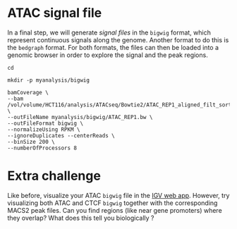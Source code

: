 # ATAC signal file

In a final step, we will generate *signal files* in the `bigwig` format, which represent continuous signals along the genome. Another format to do this is the `bedgraph` format. For both formats, the files can then be loaded into a genomic browser in order to explore the signal and the peak regions.

```
cd 

mkdir -p myanalysis/bigwig

bamCoverage \
--bam /vol/volume/HCT116/analysis/ATACseq/Bowtie2/ATAC_REP1_aligned_filt_sort_nodup.bam \
--outFileName myanalysis/bigwig/ATAC_REP1.bw \
--outFileFormat bigwig \
--normalizeUsing RPKM \
--ignoreDuplicates --centerReads \
--binSize 200 \
--numberOfProcessors 8

```

# Extra challenge

Like before, visualize your ATAC `bigwig` file in the [IGV web app](https://igv.org/app/). However, try visualizing both ATAC and CTCF `bigwig` together with the corresponding MACS2 peak files. Can you find regions (like near gene promoters) where they overlap? What does this tell you biologically ?
